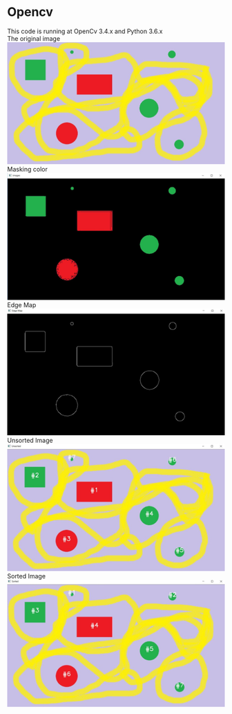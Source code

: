 # Opencv 
This code is running at OpenCv 3.4.x and Python 3.6.x
<br/>
The original image
![Original image](https://github.com/ftural/Opencv/blob/master/image1.jpeg)
<br/>
Masking color
![Masking Color](https://github.com/ftural/Opencv/blob/master/red%20and%20green.JPG)
<br/>
Edge Map
![Edge Map](https://github.com/ftural/Opencv/blob/master/edge%20map.JPG)
<br/>
Unsorted Image
![Unsorted Image](https://github.com/ftural/Opencv/blob/master/unsorted.JPG)
<br/>
Sorted Image
![Sorted Image](https://github.com/ftural/Opencv/blob/master/sorted.JPG)

